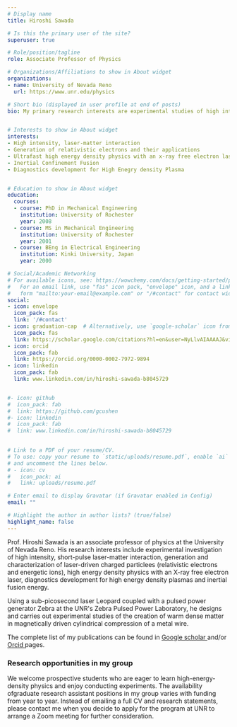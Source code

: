 ```yaml
---
# Display name
title: Hiroshi Sawada

# Is this the primary user of the site?
superuser: true

# Role/position/tagline
role: Associate Professor of Physics

# Organizations/Affiliations to show in About widget
organizations:
- name: University of Nevada Reno
  url: https://www.unr.edu/physics

# Short bio (displayed in user profile at end of posts)
bio: My primary research interests are experimental studies of high intensity laser-matter interaction, the creation of warm and hot dense matter using laser-driven relativistic electrons and energetic ions, and inertial fusion energy.


# Interests to show in About widget
interests:
- High intensity, laser-matter interaction
- Generation of relativistic electrons and their applications
- Ultrafast high energy density physics with an x-ray free electron laser
- Inertial Confinement Fusion
- Diagnostics development for High Enegry density Plasma


# Education to show in About widget
education:
  courses:
  - course: PhD in Mechanical Engineering
    institution: University of Rochester
    year: 2008
  - course: MS in Mechanical Engineering 
    institution: University of Rochester
    year: 2001
  - course: BEng in Electrical Engineering 
    institution: Kinki University, Japan
    year: 2000

# Social/Academic Networking
# For available icons, see: https://wowchemy.com/docs/getting-started/page-builder/#icons
#   For an email link, use "fas" icon pack, "envelope" icon, and a link in the
#   form "mailto:your-email@example.com" or "/#contact" for contact widget.
social:
- icon: envelope
  icon_pack: fas
  link: '/#contact'
- icon: graduation-cap  # Alternatively, use `google-scholar` icon from `ai` icon pack
  icon_pack: fas
  link: https://scholar.google.com/citations?hl=en&user=NyLlvAIAAAAJ&view_op=list_works&sortby=pubdate
- icon: orcid
  icon_pack: fab
  link: https://orcid.org/0000-0002-7972-9894
- icon: linkedin
  icon_pack: fab
  link: www.linkedin.com/in/hiroshi-sawada-b8045729


#- icon: github
#  icon_pack: fab
#  link: https://github.com/gcushen
#- icon: linkedin
#  icon_pack: fab
#  link: www.linkedin.com/in/hiroshi-sawada-b8045729
  

# Link to a PDF of your resume/CV.
# To use: copy your resume to `static/uploads/resume.pdf`, enable `ai` icons in `params.toml`, 
# and uncomment the lines below.
# - icon: cv
#   icon_pack: ai
#   link: uploads/resume.pdf

# Enter email to display Gravatar (if Gravatar enabled in Config)
email: ""

# Highlight the author in author lists? (true/false)
highlight_name: false
---
```


Prof. Hiroshi Sawada is an associate professor of physics at the University of Nevada Reno. His research interests include experimental investigation of high intensity, short-pulse laser-matter interaction, generation and characterization of laser-driven charged particlees (relativistic electrons and energetic ions), high energy density physics with an X-ray free electron laser, diagnostics development for high energy density plasmas and inertial fusion energy.

Using a sub-picosecond laser Leopard coupled with a pulsed power generator Zebra at the UNR's Zebra Pulsed Power Laboratory, he designs and carries out experimental studies of the creation of warm dense matter in magnetically driven cylindrical compression of a metal wire. 

The complete list of my publications can be found in <a href="https://scholar.google.com/citations?hl=en&user=NyLlvAIAAAAJ&view_op=list_works&sortby=pubdate" target="blank">Google scholar </a> and/or <a href=" https://orcid.org/0000-0002-7972-9894
" target="blank"> Orcid </a> pages. 

### Research opportunities in my group 
We welcome prospective students who are eager to learn high-energy-density physics and enjoy conducting experiments. The availability ofgraduate research assistant positions in my group varies with funding from year to year. Instead of emailing a full CV and research statements, please contact me when you decide to apply for the program at UNR to arrange a Zoom meeting for further consideration. 
